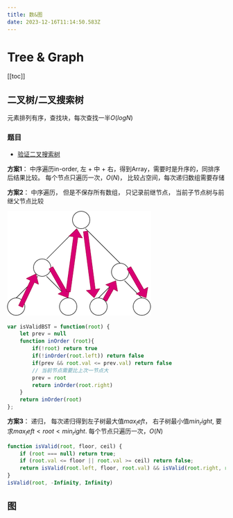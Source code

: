 ```yaml
---
title: 数&图
date: 2023-12-16T11:14:50.583Z
---
```

# Tree & Graph

\[[toc]]

## 二叉树/二叉搜索树

元素排列有序，查找块，每次查找一半$O(logN)$

### 题目

* [验证二叉搜索树](https://leetcode.cn/problems/validate-binary-search-tree/)

**方案1**： 中序遍历in-order, 左 + 中 + 右，得到Array，需要时是升序的，同排序后结果比较。 每个节点只遍历一次，$O(N)$， 比较占空间，每次递归数组需要存储

**方案2**： 中序遍历， 但是不保存所有数组， 只记录前继节点， 当前子节点树与前继父节点比较

![inorder](/images/inorder.png "inorder")

```js
var isValidBST = function(root) {
    let prev = null
    function inOrder (root){
        if(!root) return true
        if(!inOrder(root.left)) return false
        if(prev && root.val <= prev.val) return false
        // 当前节点需要比上次一节点大
        prev = root
        return inOrder(root.right)
    }
    return inOrder(root)
};
```

**方案3**： 递归， 每次递归得到左子树最大值$max_left$， 右子树最小值$min_right$, 要求$max_left < root < min_right$. 每个节点只遍历一次，$O(N)$

```js
function isValid(root, floor, ceil) {
    if (root === null) return true;
    if (root.val <= floor || root.val >= ceil) return false;
    return isValid(root.left, floor, root.val) && isValid(root.right, root.val, ceil);
}
isValid(root, -Infinity, Infinity)
```

## 图